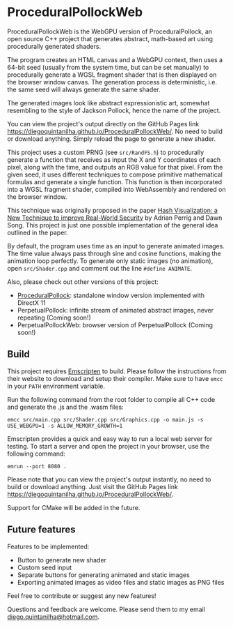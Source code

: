 # ProceduralPollockWeb

ProceduralPollockWeb is the WebGPU version of ProceduralPollock, an open source C++ project that generates abstract, math-based art using procedurally generated shaders.

The program creates an HTML canvas and a WebGPU context, then uses a 64-bit seed (usually from the system time, but can be set manually) to procedurally generate a WGSL fragment shader that is then displayed on the browser window canvas. The generation process is deterministic, i.e. the same seed will always generate the same shader.

The generated images look like abstract expressionistic art, somewhat resembling to the style of Jackson Pollock, hence the name of the project.

You can view the project's output directly on the GitHub Pages link <https://diegoquintanilha.github.io/ProceduralPollockWeb/>. No need to build or download anything. Simply reload the page to generate a new shader.

This project uses a custom PRNG (see `src/RandFS.h`) to procedurally generate a function that receives as input the X and Y coordinates of each pixel, along with the time, and outputs an RGB value for that pixel. From the given seed, it uses different techniques to compose primitive mathematical formulas and generate a single function. This function is then incorporated into a WGSL fragment shader, compiled into WebAssembly and rendered on the browser window.

This technique was originally proposed in the paper [Hash Visualization: a New Technique to improve Real-World Security](https://users.ece.cmu.edu/~adrian/projects/validation/validation.pdf) by Adrian Perrig and Dawn Song. This project is just one possible implementation of the general idea outlined in the paper.

By default, the program uses time as an input to generate animated images. The time value always pass through sine and cosine functions, making the animation loop perfectly. To generate only static images (no animation), open `src/Shader.cpp` and comment out the line `#define ANIMATE`.

Also, please check out other versions of this project:

- [ProceduralPollock](https://github.com/diegoquintanilha/ProceduralPollock): standalone window version implemented with DirectX 11
- PerpetualPollock: infinite stream of animated abstract images, never repeating (Coming soon!)
- PerpetualPollockWeb: browser version of PerpetualPollock (Coming soon!)

## Build

This project requires [Emscripten](https://emscripten.org/) to build. Please follow the instructions from their website to download and setup their compiler. Make sure to have `emcc` in your `PATH` environment variable.

Run the following command from the root folder to compile all C++ code and generate the .js and the .wasm files:

```
emcc src/main.cpp src/Shader.cpp src/Graphics.cpp -o main.js -s USE_WEBGPU=1 -s ALLOW_MEMORY_GROWTH=1
```

Emscripten provides a quick and easy way to run a local web server for testing. To start a server and open the project in your browser, use the following command:

```
emrun --port 8080 .
```

Please note that you can view the project's output instantly, no need to build or download anything. Just visit the GitHub Pages link <https://diegoquintanilha.github.io/ProceduralPollockWeb/>.

Support for CMake will be added in the future.

## Future features

Features to be implemented:

- Button to generate new shader
- Custom seed input
- Separate buttons for generating animated and static images
- Exporting animated images as video files and static images as PNG files

Feel free to contribute or suggest any new features!

Questions and feedback are welcome. Please send them to my email [diego.quintanilha@hotmail.com](mailto:diego.quintanilha@hotmail.com).

